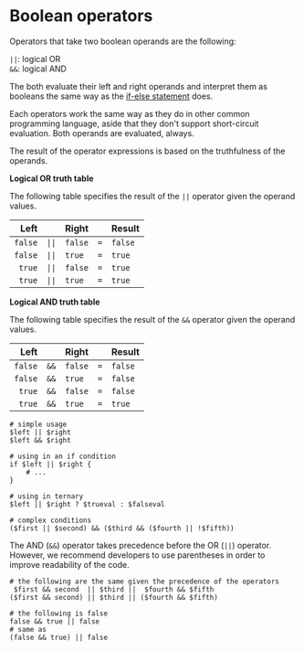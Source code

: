 # Boolean operators

Operators that take two boolean operands are the following:

`||`: logical OR \
`&&`: logical AND 

The both evaluate their left and right operands and interpret them as booleans the same way as the [if-else statement](/doc/scripting/langref/ifelse/index.md) does.

Each operators work the same way as they do in other common programming language, aside that they don't support short-circuit evaluation. Both operands are evaluated, always.

The result of the operator expressions is based on the truthfulness of the operands.

**Logical OR truth table**

The following table specifies the result of the `||` operator given the operand values.

| Left 		|							| Right 	|		| Result	|
|---:		|:---:						|:---		|:---:	|:---		|
| `false`	|<code>&#124;&#124;</code>	| `false`	|`=`	| `false`	|
| `false`	|<code>&#124;&#124;</code>	| `true`	|`=`	| `true`	|
| `true`	|<code>&#124;&#124;</code>	| `false`	|`=`	| `true`	|
| `true`	|<code>&#124;&#124;</code>	| `true`	|`=`	| `true`	|

**Logical AND truth table**

The following table specifies the result of the `&&` operator given the operand values.

| Left 		|		| Right 	|		| Result	|
|---:		|:---:	|:---		|:---:	|---		|
| `false`	|`&&`	| `false`	|`=`	| `false`	|
| `false`	|`&&`	| `true`	|`=`	| `false`	|
| `true`	|`&&`	| `false`	|`=`	| `false`	|
| `true`	|`&&`	| `true`	|`=`	| `true`	|

```sakerscript
# simple usage
$left || $right
$left && $right

# using in an if condition
if $left || $right {
	# ...
}

# using in ternary
$left || $right ? $trueval : $falseval

# complex conditions
($first || $second) && ($third && ($fourth || !$fifth))
```

The AND (`&&`) operator takes precedence before the OR (`||`) operator. However, we recommend developers to use parentheses in order to improve readability of the code.

```sakerscript
# the following are the same given the precedence of the operators
 $first && second  || $third ||  $fourth && $fifth
($first && second) || $third || ($fourth && $fifth)

# the following is false
false && true || false
# same as 
(false && true) || false
```
